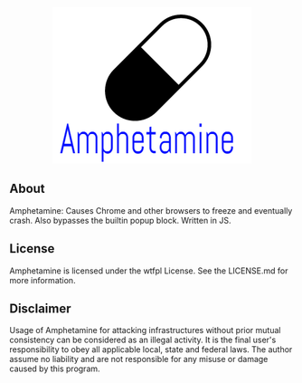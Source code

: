 <p align="center"><img src="https://raw.githubusercontent.com/NickTehPro/Amphetamine/master/logo.png" /></p>

## About
Amphetamine: Causes Chrome and other browsers to freeze and eventually crash. Also bypasses the builtin popup block. Written in JS.

## License

Amphetamine is licensed under the wtfpl License. See the LICENSE.md for more information.

## Disclaimer
Usage of Amphetamine for attacking infrastructures without prior mutual consistency can be considered as an illegal activity. 
It is the final user's responsibility to obey all applicable local, state and federal laws. 
The author assume no liability and are not responsible for any misuse or damage caused by this program.